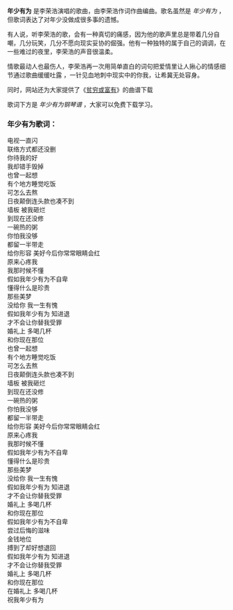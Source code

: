 

**年少有为** 是李荣浩演唱的歌曲，由李荣浩作词作曲编曲。歌名虽然是 _年少有为_ ，但歌词表达了对年少没做成很多事的遗憾。

有人说，听李荣浩的歌，会有一种真切的痛感，因为他的歌声里总是带着几分自嘲，几分玩笑，几分不愿向现实妥协的倔强。他有一种独特的属于自己的调调，在一些难过的夜里，李荣浩的声音很温柔。

情歌最动人也最伤人，李荣浩再一次用简单直白的词句把爱情里让人揪心的情感细节通过歌曲缓缓吐露 ，一针见血地刺中现实中的你我，让希冀无处容身。

同时，网站还为大家提供了《[贫穷或富有](Music-9657-贫穷或富有-令人一听上瘾的曲风.html "贫穷或富有")》的曲谱下载

歌词下方是 _年少有为钢琴谱_ ，大家可以免费下载学习。

### 年少有为歌词：

电视一直闪  
联络方式都还没删  
你待我的好  
我却错手毁掉  
也曾一起想  
有个地方睡觉吃饭  
可怎么去熬  
日夜颠倒连头款也凑不到  
墙板 被我砸烂  
到现在还没修  
一碗热的粥  
你怕我没够  
都留一半带走  
给你形容 美好今后你常常眼睛会红  
原来心疼我  
我那时候不懂  
假如我年少有为不自卑  
懂得什么是珍贵  
那些美梦  
没给你 我一生有愧  
假如我年少有为 知进退  
才不会让你替我受罪  
婚礼上 多喝几杯  
和你现在那位  
也曾一起想  
有个地方睡觉吃饭  
可怎么去熬  
日夜颠倒连头款也凑不到  
墙板 被我砸烂  
到现在还没修  
一碗热的粥  
你怕我没够  
都留一半带走  
给你形容 美好今后你常常眼睛会红  
原来心疼我  
我那时候不懂  
假如我年少有为不自卑  
懂得什么是珍贵  
那些美梦  
没给你 我一生有愧  
假如我年少有为 知进退  
才不会让你替我受罪  
婚礼上 多喝几杯  
和你现在那位  
假如我年少有为不自卑  
尝过后悔的滋味  
金钱地位  
搏到了却好想退回  
假如我年少有为 知进退  
才不会让你替我受罪  
婚礼上 多喝几杯  
和你现在那位  
在婚礼上 多喝几杯  
祝我年少有为

